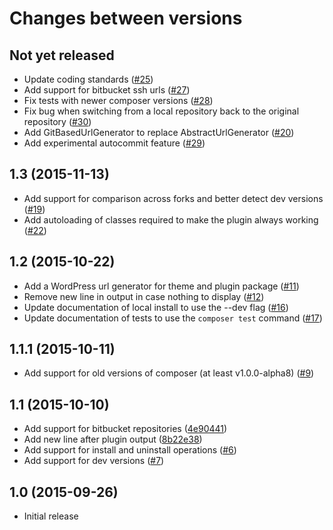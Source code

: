 # Changes between versions

## Not yet released

* Update coding standards ([#25](https://github.com/pyrech/composer-changelogs/pull/25))
* Add support for bitbucket ssh urls ([#27](https://github.com/pyrech/composer-changelogs/pull/27))
* Fix tests with newer composer versions ([#28](https://github.com/pyrech/composer-changelogs/pull/28))
* Fix bug when switching from a local repository back to the original repository ([#30](https://github.com/pyrech/composer-changelogs/pull/30))
* Add GitBasedUrlGenerator to replace AbstractUrlGenerator ([#20](https://github.com/pyrech/composer-changelogs/pull/20))
* Add experimental autocommit feature ([#29](https://github.com/pyrech/composer-changelogs/pull/29))

## 1.3 (2015-11-13)

* Add support for comparison across forks and better detect dev versions ([#19](https://github.com/pyrech/composer-changelogs/pull/19))
* Add autoloading of classes required to make the plugin always working ([#22](https://github.com/pyrech/composer-changelogs/pull/22))

## 1.2 (2015-10-22)

* Add a WordPress url generator for theme and plugin package ([#11](https://github.com/pyrech/composer-changelogs/pull/11))
* Remove new line in output in case nothing to display ([#12](https://github.com/pyrech/composer-changelogs/pull/12))
* Update documentation of local install to use the --dev flag ([#16](https://github.com/pyrech/composer-changelogs/pull/16))
* Update documentation of tests to use the `composer test` command ([#17](https://github.com/pyrech/composer-changelogs/pull/17))

## 1.1.1 (2015-10-11)

* Add support for old versions of composer (at least v1.0.0-alpha8) ([#9](https://github.com/pyrech/composer-changelogs/pull/9))

## 1.1 (2015-10-10)

* Add support for bitbucket repositories ([4e90441](https://github.com/pyrech/composer-changelogs/commit/4e9044113dc24654378f6f7676aefaebebcc1163))
* Add new line after plugin output ([8b22e38](https://github.com/pyrech/composer-changelogs/commit/8b22e38eeffc0ed4ced6e7270fcb4087fea97301))
* Add support for install and uninstall operations ([#6](https://github.com/pyrech/composer-changelogs/pull/6))
* Add support for dev versions ([#7](https://github.com/pyrech/composer-changelogs/pull/7))

## 1.0 (2015-09-26)

* Initial release
